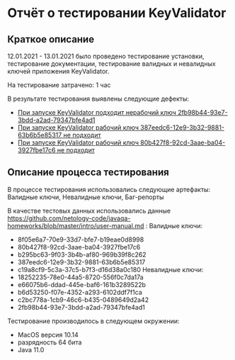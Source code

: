 # Отчёт о тестировании KeyValidator
 ## Краткое описание

12.01.2021 - 13.01.2021 было проведено тестирование установки, тестирование документации, тестирование валидных и невалидных ключей приложения KeyValidator.

На тестирование затрачено: 1 час

В результате тестирования выявлены следующие дефекты:
*	[При запуске KeyValidator подходит нерабочий ключ 2fb98b44-93e7-3bdd-a2ad-79347bfe4ad1](https://github.com/EkaterinaPeregudova/java1.1/issues/3)
* [При запуске KeyValidator рабочий ключ 387eedc6-12e9-3b32-9881-63b6b5e85317 не подходит](https://github.com/EkaterinaPeregudova/java1.1/issues/2)
*	[При запуске KeyValidator рабочий ключ 80b427f8-92cd-3aae-ba04-3927fbe17c6 не подходит](https://github.com/EkaterinaPeregudova/java1.1/issues/1)

 ## Описание процесса тестирования

В процессе тестирования использовались следующие артефакты:
Валидные ключи, Невалидные ключи, Баг-репорты


В качестве тестовых данных использовались данные https://github.com/netology-code/javaqa-homeworks/blob/master/intro/user-manual.md :
Валидные ключи:
*	8f05e6a7-70e9-33d7-bfe7-b19eae0d8998
*	80b427f8-92cd-3aae-ba04-3927fbe17c6
*	b295bc63-9f03-3b4b-af80-969b39f8c262
*	387eedc6-12e9-3b32-9881-63b6b5e85317
*	c19a8cf9-5c3a-37c5-b7f3-d16d38a0c180
Невалидные ключи:
*	18252235-78e0-44a5-8720-556f0c7da17a
*	e66075b6-ddad-445e-baf6-161b3289522b
*	b6d53250-f07e-4352-a293-6102ddf7f1ca
*	c2bc778a-1cb9-46c6-b435-0489649d2a42
*	2fb98b44-93e7-3bdd-a2ad-79347bfe4ad1

Тестирование производилось в следующем окружении:
*	MacOS версия 10.14
* разрядность 64 бита
*	Java 11.0


